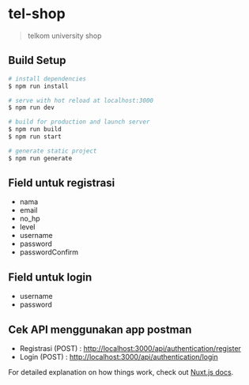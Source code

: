 # tel-shop

> telkom university shop

## Build Setup

```bash
# install dependencies
$ npm run install

# serve with hot reload at localhost:3000
$ npm run dev

# build for production and launch server
$ npm run build
$ npm run start

# generate static project
$ npm run generate
```

<h2>Field untuk registrasi</h2>
<ul>
    <li>nama</li>
    <li>email</li>
    <li>no_hp</li>
    <li>level</li>
    <li>username</li>
    <li>password</li>
    <li>passwordConfirm</li>
</ul>

<h2>Field untuk login</h2>
<ul>
    <li>username</li>
    <li>password</li>
</ul>

<h2>Cek API menggunakan app postman</h2>
<ul>
    <li>Registrasi (POST) : <a href="http://localhost:3000/api/authentication/register">http://localhost:3000/api/authentication/register</a></li>
    <li>Login (POST) : <a href="http://localhost:3000/api/authentication/login">http://localhost:3000/api/authentication/login</a></li>
</ul>

For detailed explanation on how things work, check out [Nuxt.js docs](https://nuxtjs.org).
